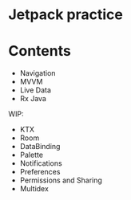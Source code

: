 # Jetpack practice

# Contents
- Navigation
- MVVM
- Live Data
- Rx Java

WIP:
- KTX
- Room
- DataBinding
- Palette
- Notifications
- Preferences
- Permissions and Sharing
- Multidex